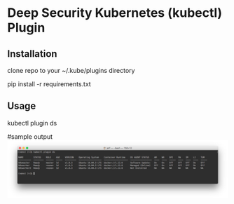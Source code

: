 
Deep Security Kubernetes (kubectl) Plugin
====

## Installation
clone repo to your ~/.kube/plugins directory

pip install -r requirements.txt


## Usage
kubectl plugin ds


#sample output
![Alt text](ds_kubectl_plugin.jpg)
